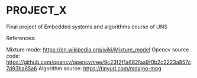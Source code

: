 # PROJECT_X
Final project of Embedded systems and algorithms course of UNS

References:

Mixture mode: https://en.wikipedia.org/wiki/Mixture_model
Opencv source code: https://github.com/opencv/opencv/tree/9c23f2f1a682faa9f0b2c2223a857c7d93ba65a6
Algorithm source: https://tinyurl.com/mdalgo-mog